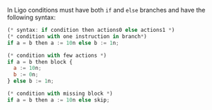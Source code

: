 In Ligo conditions must have both `if` and `else` branches and have the following syntax:

```jsx
(* syntax: if condition then actions0 else actions1 *)
(* condition with one instruction in branch*)
if a = b then a := 10n else b := 1n;

(* condition with few actions *)
if a = b then block {
  a := 10n;
  b := 0n; 
} else b := 1n;

(* condition with missing block *)
if a = b then a := 10n else skip;
```